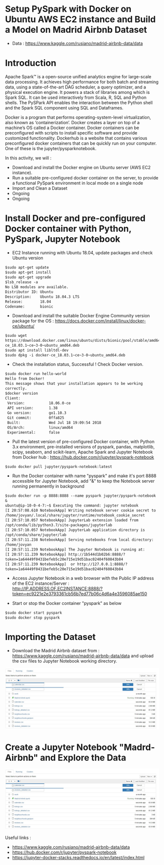 # Setup PySpark with Docker on Ubuntu AWS EC2 instance and Build a Model on Madrid Airbnb Dataset

- Data : https://www.kaggle.com/rusiano/madrid-airbnb-data/data

# Introduction
Apache Spark™ is a open-source unified analytics engine for large-scale data processing. It achieves high performance for both batch and streaming data, 
using a state-of-the-art DAG scheduler, a query optimizer, and a physical execution engine. It powers a stack of libraries among which is Spark SQL.
It can be used interactively from Scala, R, SQL and Python shells. 
The PySPark API enables the interaction between the Python shell and the Spark SQL component using SQL and Dataframes.

Docker is a program that performs operating-system-level virtualization, also known as ‘containerization’. 
Docker creates a layer on top of a machine’s OS called a Docker container. Docker containers can be preconfigured with scripts to install specific software 
and provide customized functionality. Dockerhub is a website that contains various preconfigured docker containers that can be quickly run on your computer. 
One of these is the jupyter/pysparknotebook.

In this activity, we will :
- Download and install the Docker engine on Ubuntu server (AWS EC2 instance).
- Run a suitable pre-configured docker container on the server, to provide a functional PySpark environment in local mode on a single node
- Import and Clean a Dataset
- Ongoing
- Ongoing


# Install Docker and pre-configured Docker container with Python, PySpark, Jupyter  Notebook

- EC2 Instance running with Ubuntu 18.04, update packages and check Ubuntu version
```
$sudo apt-get update
$sudo apt-get install
$sudo apt-get upgrade
$lsb_release -a
No LSB modules are available.
Distributor ID: Ubuntu
Description:    Ubuntu 18.04.3 LTS
Release:        18.04
Codename:       bionic
```
- Download and install the suitable Docker Engine Community version package for the OS  : https://docs.docker.com/install/linux/docker-ce/ubuntu/
```
$sudo wget https://download.docker.com/linux/ubuntu/dists/bionic/pool/stable/amd64/docker-ce_18.03.1~ce~3-0~ubuntu_amd64.deb
$sudo apt install libltdl-dev
$sudo dpkg -i docker-ce_18.03.1~ce~3-0~ubuntu_amd64.deb
```
- Check the installation status, Successful ! Check Docker version.
```
$sudo docker run hello-world
Hello from Docker!
This message shows that your installation appears to be working correctly.
$docker version
Client:
 Version:           18.06.0-ce
 API version:       1.38
 Go version:        go1.10.3
 Git commit:        0ffa825
 Built:             Wed Jul 18 19:09:54 2018
 OS/Arch:           linux/amd64
 Experimental:      false
```
- Pull the latest version of pre-configured Docker container, with Python 3.x environment, pre-installed versions of pyspark, pandas, matplotlib, scipy, seaborn, and scikit-learn, 
  Apache Spark and Jupyter Notebook from Docker hub : https://hub.docker.com/r/jupyter/pyspark-notebook
```
$sudo docker pull jupyter/pyspark-notebook:latest  
```

- Run the Docker container with name "pyspark" and make it's port 8888 accessible for Jupyter Notebook, add "&" to keep the Notebook server running permanently in background
```
$sudo docker run -p 8888:8888 --name pyspark jupyter/pyspark-notebook & 
ubuntu@ip-10-0-4-7:~$ Executing the command: jupyter notebook
[I 20:57:08.610 NotebookApp] Writing notebook server cookie secret to /home/jovyan/.local/share/jupyter/runtime/notebook_cookie_secret
[I 20:57:10.057 NotebookApp] JupyterLab extension loaded from /opt/conda/lib/python3.7/site-packages/jupyterlab
[I 20:57:10.057 NotebookApp] JupyterLab application directory is /opt/conda/share/jupyter/lab
[I 20:57:11.238 NotebookApp] Serving notebooks from local directory: /home/jovyan
[I 20:57:11.239 NotebookApp] The Jupyter Notebook is running at:
[I 20:57:11.239 NotebookApp] http://1b544d1b02b6:8888/?token=1a64449f0431befeb5c20e715e19d51bac02404f60843b84
[I 20:57:11.239 NotebookApp]  or http://127.0.0.1:8888/?token=1a64449f0431befeb5c20e715e19d51bac02404f60843b84
```
- Access Jupyter Notebook in a web browser with the Public IP address of the EC2 instance/Server : http://IP.ADDRESS.OF.EC2INSTANCE:8888/?token=ec9221e2e3793361cb56b7ed77b06c4d6a4e3596085ae150

- Start or stop the Docker container "pyspark" as below
``` 
$sudo docker start pyspark 
$sudo docker stop pyspark 
```

# Importing the Dataset
- Download the Madrid Airbnb dataset from : https://www.kaggle.com/rusiano/madrid-airbnb-data/data and upload the csv files to Jupyter Notebook working directory.
<img src="./Uploading Files.jpg">


# Create a Jupyter Notebook "Madrd-Airbnb" and Explore the Data

<img src="./Uploading Files.jpg">

Useful links :
- https://www.kaggle.com/rusiano/madrid-airbnb-data/data
- https://hub.docker.com/r/jupyter/pyspark-notebook
- https://jupyter-docker-stacks.readthedocs.io/en/latest/index.html

